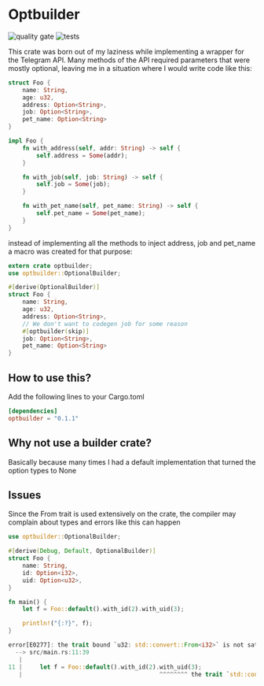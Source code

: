 # Optbuilder
![quality gate](https://github.com/aaneto/optbuilder/workflows/Quality%20Gate/badge.svg)
![tests](https://github.com/aaneto/optbuilder/workflows/Tests/badge.svg)

This crate was born out of my laziness while implementing a wrapper for the Telegram API. Many methods of the API required parameters that were mostly optional, leaving me in a situation where I would write code like this:

```rust
struct Foo {
    name: String,
    age: u32,
    address: Option<String>,
    job: Option<String>,
    pet_name: Option<String>
}

impl Foo {
    fn with_address(self, addr: String) -> self {
        self.address = Some(addr);
    }

    fn with_job(self, job: String) -> self {
        self.job = Some(job);
    }

    fn with_pet_name(self, pet_name: String) -> self {
        self.pet_name = Some(pet_name);
    }
}
```

instead of implementing all the methods to inject address, job and pet_name a macro was created for that purpose:

```rust
extern crate optbuilder;
use optbuilder::OptionalBuilder;

#[derive(OptionalBuilder)]
struct Foo {
    name: String,
    age: u32,
    address: Option<String>,
    // We don't want to codegen job for some reason
    #[optbuilder(skip)]
    job: Option<String>,
    pet_name: Option<String>
}
```

## How to use this?

Add the following lines to your Cargo.toml
```toml
[dependencies]
optbuilder = "0.1.1"
```

## Why not use a builder crate?

Basically because many times I had a default implementation that turned the option types to None

## Issues

Since the From trait is used extensively on the crate, the compiler may complain about types and errors like this can happen

```rust
use optbuilder::OptionalBuilder;

#[derive(Debug, Default, OptionalBuilder)]
struct Foo {
    name: String,
    id: Option<i32>,
    uid: Option<u32>,
}

fn main() {
    let f = Foo::default().with_id(2).with_uid(3);

    println!("{:?}", f);
}

error[E0277]: the trait bound `u32: std::convert::From<i32>` is not satisfied
  --> src/main.rs:11:39
   |
11 |     let f = Foo::default().with_id(2).with_uid(3);
   |                                       ^^^^^^^^ the trait `std::convert::From<i32>` is not implemented for `u32`
```
